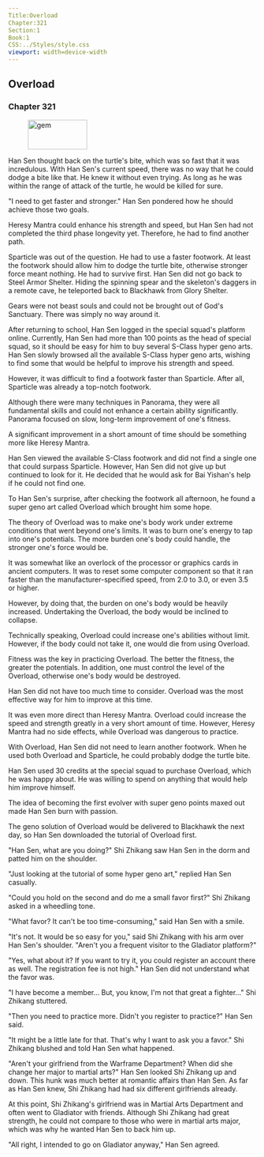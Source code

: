 ```yaml
---
Title:Overload 
Chapter:321 
Section:1 
Book:1 
CSS:../Styles/style.css 
viewport: width=device-width
---
```

  
## Overload
### Chapter 321
  
<figure>
	<img src="../Images/gem.gif" alt="gem" id="gem" width="120" height="60" />
</figure>
  

  
Han Sen thought back on the turtle's bite, which was so fast that it was incredulous. With Han Sen's current speed, there was no way that he could dodge a bite like that. He knew it without even trying. As long as he was within the range of attack of the turtle, he would be killed for sure.

"I need to get faster and stronger." Han Sen pondered how he should achieve those two goals.

Heresy Mantra could enhance his strength and speed, but Han Sen had not completed the third phase longevity yet. Therefore, he had to find another path.

Sparticle was out of the question. He had to use a faster footwork. At least the footwork should allow him to dodge the turtle bite, otherwise stronger force meant nothing. He had to survive first. Han Sen did not go back to Steel Armor Shelter. Hiding the spinning spear and the skeleton's daggers in a remote cave, he teleported back to Blackhawk from Glory Shelter.

Gears were not beast souls and could not be brought out of God's Sanctuary. There was simply no way around it.

After returning to school, Han Sen logged in the special squad's platform online. Currently, Han Sen had more than 100 points as the head of special squad, so it should be easy for him to buy several S-Class hyper geno arts. Han Sen slowly browsed all the available S-Class hyper geno arts, wishing to find some that would be helpful to improve his strength and speed.

However, it was difficult to find a footwork faster than Sparticle. After all, Sparticle was already a top-notch footwork.

Although there were many techniques in Panorama, they were all fundamental skills and could not enhance a certain ability significantly. Panorama focused on slow, long-term improvement of one's fitness.

A significant improvement in a short amount of time should be something more like Heresy Mantra.

Han Sen viewed the available S-Class footwork and did not find a single one that could surpass Sparticle. However, Han Sen did not give up but continued to look for it. He decided that he would ask for Bai Yishan's help if he could not find one.

To Han Sen's surprise, after checking the footwork all afternoon, he found a super geno art called Overload which brought him some hope.

The theory of Overload was to make one's body work under extreme conditions that went beyond one's limits. It was to burn one's energy to tap into one's potentials. The more burden one's body could handle, the stronger one's force would be.

It was somewhat like an overlock of the processor or graphics cards in ancient computers. It was to reset some computer component so that it ran faster than the manufacturer-specified speed, from 2.0 to 3.0, or even 3.5 or higher.

However, by doing that, the burden on one's body would be heavily increased. Undertaking the Overload, the body would be inclined to collapse.

Technically speaking, Overload could increase one's abilities without limit. However, if the body could not take it, one would die from using Overload.

Fitness was the key in practicing Overload. The better the fitness, the greater the potentials. In addition, one must control the level of the Overload, otherwise one's body would be destroyed.

Han Sen did not have too much time to consider. Overload was the most effective way for him to improve at this time.

It was even more direct than Heresy Mantra. Overload could increase the speed and strength greatly in a very short amount of time. However, Heresy Mantra had no side effects, while Overload was dangerous to practice.

With Overload, Han Sen did not need to learn another footwork. When he used both Overload and Sparticle, he could probably dodge the turtle bite.

Han Sen used 30 credits at the special squad to purchase Overload, which he was happy about. He was willing to spend on anything that would help him improve himself.

The idea of becoming the first evolver with super geno points maxed out made Han Sen burn with passion.

The geno solution of Overload would be delivered to Blackhawk the next day, so Han Sen downloaded the tutorial of Overload first.

"Han Sen, what are you doing?" Shi Zhikang saw Han Sen in the dorm and patted him on the shoulder.

"Just looking at the tutorial of some hyper geno art," replied Han Sen casually.

"Could you hold on the second and do me a small favor first?" Shi Zhikang asked in a wheedling tone.

"What favor? It can't be too time-consuming," said Han Sen with a smile.

"It's not. It would be so easy for you," said Shi Zhikang with his arm over Han Sen's shoulder. "Aren't you a frequent visitor to the Gladiator platform?"

"Yes, what about it? If you want to try it, you could register an account there as well. The registration fee is not high." Han Sen did not understand what the favor was.

"I have become a member… But, you know, I'm not that great a fighter…" Shi Zhikang stuttered.

"Then you need to practice more. Didn't you register to practice?" Han Sen said.

"It might be a little late for that. That's why I want to ask you a favor." Shi Zhikang blushed and told Han Sen what happened.

"Aren't your girlfriend from the Warframe Department? When did she change her major to martial arts?" Han Sen looked Shi Zhikang up and down. This hunk was much better at romantic affairs than Han Sen. As far as Han Sen knew, Shi Zhikang had had six different girlfriends already.

At this point, Shi Zhikang's girlfriend was in Martial Arts Department and often went to Gladiator with friends. Although Shi Zhikang had great strength, he could not compare to those who were in martial arts major, which was why he wanted Han Sen to back him up.

"All right, I intended to go on Gladiator anyway," Han Sen agreed.